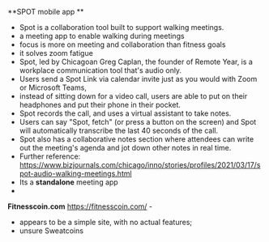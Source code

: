 **SPOT mobile app **
- Spot is a collaboration tool built to support walking meetings.
- a meeting app to enable walking during meetings
- focus is more on meeting and collaboration than fitness goals
- it solves zoom fatigue
- Spot, led by Chicagoan Greg Caplan, the founder of Remote Year, is a workplace communication tool that's audio only. 
- Users send a Spot Link via calendar invite just as you would with Zoom or Microsoft Teams, 
- instead of sitting down for a video call, users are able to put on their headphones and put their phone in their pocket. 
- Spot records the call, and uses a virtual assistant to take notes. 
- Users can say "Spot, fetch" (or press a button on the screen) and Spot will automatically transcribe the last 40 seconds of the call.
- Spot also has a collaborative notes section where attendees can write out the meeting's agenda and jot down other notes in real time.
- Further reference: https://www.bizjournals.com/chicago/inno/stories/profiles/2021/03/17/spot-audio-walking-meetings.html
- Its a **standalone** meeting app
- 

**Fitnesscoin.com**
https://fitnesscoin.com/ - 
- appears to be a simple site, with no actual features;
- unsure
Sweatcoins
